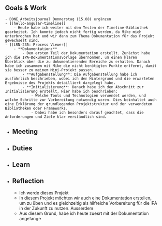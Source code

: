 ## Goals & Work
	- DONE Arbeitsjournal Donnerstag (15.08) ergänzen
	- [[hello-angular-timeline]]
		- Heute habe ich weiter mit dem Testen der Timeline-Bibliothek gearbeitet. Ich konnte jedoch nicht fertig werden, da Mike mich unterbrochen hat und wir dann zum Thema Dokumentation für das Projekt gewechselt sind.
	- [[LRN-235: Process Viewer]]
		- **Dokumentation:**
			- Den ersten Teil der Dokumentation erstellt. Zunächst habe ich die IPA-Dokumentationsvorlage übernommen, um einen klaren Überblick über die zu dokumentierenden Bereiche zu erhalten. Danach habe ich zusammen mit Mike die nicht benötigten Punkte entfernt, damit sie besser zu meinem Mini-Projekt passen.
			- **Aufgabenstellung**: Die Aufgabenstellung habe ich ausführlich beschrieben, wobei ich den Hintergrund und die erwarteten Ergebnisse des Projekts detailliert dargelegt habe.
			- **Initialisierung**: Danach habe ich den Abschnitt zur Initialisierung erstellt. Hier habe ich beschrieben:
				- Welche Tools und Technologien verwendet werden, und welche Schritte zur Vorbereitung notwendig waren. Dies beinhaltet auch eine Erklärung der grundlegenden Projektstruktur und der verwendeten Bibliotheken oder Frameworks.
				- Dabei habe ich besonders darauf geachtet, dass die Anforderungen und Ziele klar verständlich sind.
- ## Meeting
- ## Duties
- ## Learn
- ## Reflection
	- Ich werde dieses Projekt
	- In diesem Projekt möchten wir auch eine Dokumentation erstellen, um zu üben und es gleichzeitig als hilfreiche Vorbereitung für die IPA in der Zukunft zu nutzen. Ausserdem
	- Aus diesem Grund, habe ich heute zuesrt mit der Dokumentation angefange